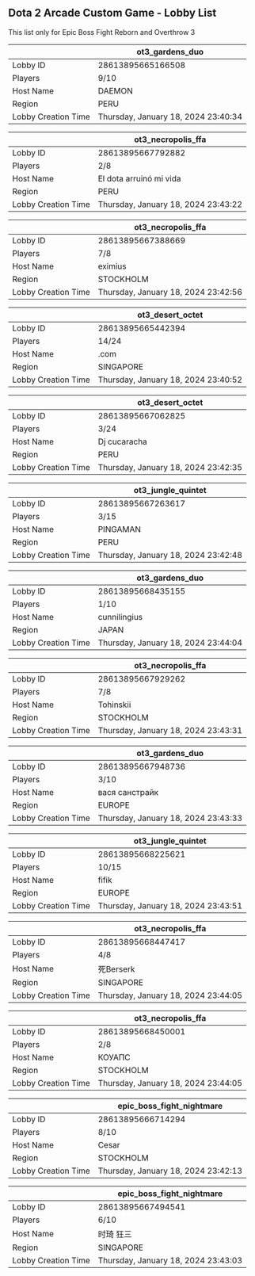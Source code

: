 ## Dota 2 Arcade Custom Game - Lobby List

This list only for Epic Boss Fight Reborn and Overthrow 3

|  | ot3_gardens_duo |
| ------ | ------ |
| Lobby ID | 28613895665166508 |
| Players | 9/10 |
| Host Name | DAEMON |
| Region | PERU |
| Lobby Creation Time | Thursday, January 18, 2024 23:40:34 |


|  | ot3_necropolis_ffa |
| ------ | ------ |
| Lobby ID | 28613895667792882 |
| Players | 2/8 |
| Host Name | El dota arruinó mi vida |
| Region | PERU |
| Lobby Creation Time | Thursday, January 18, 2024 23:43:22 |


|  | ot3_necropolis_ffa |
| ------ | ------ |
| Lobby ID | 28613895667388669 |
| Players | 7/8 |
| Host Name | eximius |
| Region | STOCKHOLM |
| Lobby Creation Time | Thursday, January 18, 2024 23:42:56 |


|  | ot3_desert_octet |
| ------ | ------ |
| Lobby ID | 28613895665442394 |
| Players | 14/24 |
| Host Name | .com |
| Region | SINGAPORE |
| Lobby Creation Time | Thursday, January 18, 2024 23:40:52 |


|  | ot3_desert_octet |
| ------ | ------ |
| Lobby ID | 28613895667062825 |
| Players | 3/24 |
| Host Name | Dj cucaracha |
| Region | PERU |
| Lobby Creation Time | Thursday, January 18, 2024 23:42:35 |


|  | ot3_jungle_quintet |
| ------ | ------ |
| Lobby ID | 28613895667263617 |
| Players | 3/15 |
| Host Name | PINGAMAN |
| Region | PERU |
| Lobby Creation Time | Thursday, January 18, 2024 23:42:48 |


|  | ot3_gardens_duo |
| ------ | ------ |
| Lobby ID | 28613895668435155 |
| Players | 1/10 |
| Host Name | cunnilingius |
| Region | JAPAN |
| Lobby Creation Time | Thursday, January 18, 2024 23:44:04 |


|  | ot3_necropolis_ffa |
| ------ | ------ |
| Lobby ID | 28613895667929262 |
| Players | 7/8 |
| Host Name | Tohinskii |
| Region | STOCKHOLM |
| Lobby Creation Time | Thursday, January 18, 2024 23:43:31 |


|  | ot3_gardens_duo |
| ------ | ------ |
| Lobby ID | 28613895667948736 |
| Players | 3/10 |
| Host Name | вася санстрайк |
| Region | EUROPE |
| Lobby Creation Time | Thursday, January 18, 2024 23:43:33 |


|  | ot3_jungle_quintet |
| ------ | ------ |
| Lobby ID | 28613895668225621 |
| Players | 10/15 |
| Host Name | fifik |
| Region | EUROPE |
| Lobby Creation Time | Thursday, January 18, 2024 23:43:51 |


|  | ot3_necropolis_ffa |
| ------ | ------ |
| Lobby ID | 28613895668447417 |
| Players | 4/8 |
| Host Name | 死Berserk |
| Region | SINGAPORE |
| Lobby Creation Time | Thursday, January 18, 2024 23:44:05 |


|  | ot3_necropolis_ffa |
| ------ | ------ |
| Lobby ID | 28613895668450001 |
| Players | 2/8 |
| Host Name | КОУАПС |
| Region | STOCKHOLM |
| Lobby Creation Time | Thursday, January 18, 2024 23:44:05 |


|  | epic_boss_fight_nightmare |
| ------ | ------ |
| Lobby ID | 28613895666714294 |
| Players | 8/10 |
| Host Name | Cesar |
| Region | STOCKHOLM |
| Lobby Creation Time | Thursday, January 18, 2024 23:42:13 |


|  | epic_boss_fight_nightmare |
| ------ | ------ |
| Lobby ID | 28613895667494541 |
| Players | 6/10 |
| Host Name | 时琦 狂三 |
| Region | SINGAPORE |
| Lobby Creation Time | Thursday, January 18, 2024 23:43:03 |


